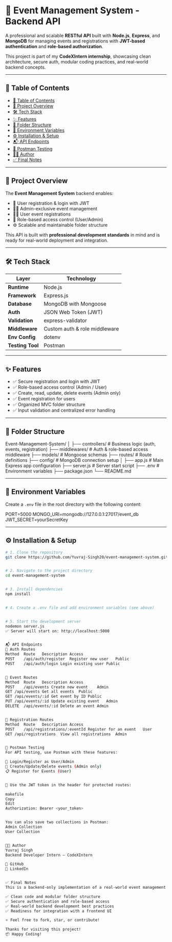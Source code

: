 # 🎯 Event Management System - Backend API

A professional and scalable **RESTful API** built with **Node.js**, **Express**, and **MongoDB** for managing events and registrations with **JWT-based authentication** and **role-based authorization**.

This project is part of my **CodeXIntern internship**, showcasing clean architecture, secure auth, modular coding practices, and real-world backend concepts.

---

## 📌 Table of Contents

- [📌 Table of Contents](#-table-of-contents)
- [🚀 Project Overview](#-project-overview)
- [🛠️ Tech Stack](#️-tech-stack)
- [✨ Features](#-features)
- [📁 Folder Structure](#-folder-structure)
- [🔐 Environment Variables](#-environment-variables)
- [⚙️ Installation & Setup](#️-installation--setup)
- [📬 API Endpoints](#-api-endpoints)
- [📮 Postman Testing](#-postman-testing)
- [👨‍💻 Author](#-author)
- [✅ Final Notes](#-final-notes)

---

## 🚀 Project Overview

The **Event Management System** backend enables:

- 👤 User registration & login with JWT  
- 🧑‍💼 Admin-exclusive event management  
- 🙋‍♂️ User event registrations  
- 📜 Role-based access control (User/Admin)  
- ⚙️ Scalable and maintainable folder structure  

This API is built with **professional development standards** in mind and is ready for real-world deployment and integration.

---

## 🛠️ Tech Stack

| Layer        | Technology              |
|--------------|--------------------------|
| **Runtime**  | Node.js                  |
| **Framework**| Express.js               |
| **Database** | MongoDB with Mongoose    |
| **Auth**     | JSON Web Token (JWT)     |
| **Validation**| express-validator       |
| **Middleware**| Custom auth & role middleware |
| **Env Config**| dotenv                  |
| **Testing Tool**| Postman               |

---

## ✨ Features

- ✅ Secure registration and login with JWT  
- ✅ Role-based access control (Admin / User)  
- ✅ Create, read, update, delete events (Admin only)  
- ✅ Event registration for users  
- ✅ Organized MVC folder structure  
- ✅ Input validation and centralized error handling  

---

## 📁 Folder Structure

Event-Management-System/
│
├── controllers/ # Business logic (auth, events, registration)
├── middlewares/ # Auth & role-based access middleware
├── models/ # Mongoose schemas
├── routes/ # Route definitions
├── config/ # MongoDB connection setup
│
├── app.js # Main Express app configuration
├── server.js # Server start script
├── .env # Environment variables
├── package.json
└── README.md

---

## 🔐 Environment Variables

Create a `.env` file in the root directory with the following content:

PORT=5000
MONGO_URI=mongodb://127.0.0.1:27017/event_db
JWT_SECRET=yourSecretKey


---

## ⚙️ Installation & Setup

```bash
# 1. Clone the repository
git clone https://github.com/Yuvraj-Singh20/event-management-system.git


# 2. Navigate to the project directory
cd event-management-system


# 3. Install dependencies
npm install


# 4. Create a .env file and add environment variables (see above)


# 5. Start the development server
nodemon server.js
✅ Server will start on: http://localhost:5000


📬 API Endpoints
🔐 Auth Routes
Method	Route	Description	Access
POST	/api/auth/register	Register new user	Public
POST	/api/auth/login	Login existing user	Public


📅 Event Routes
Method	Route	Description	Access
POST	/api/events	Create new event	Admin
GET	/api/events	Get all events	Public
GET	/api/events/:id	Get event by ID	Public
PUT	/api/events/:id	Update existing event	Admin
DELETE	/api/events/:id	Delete an event	Admin


📝 Registration Routes
Method	Route	Description	Access
POST	/api/registrations/:eventId	Register for an event	User
GET	/api/registrations	View all registrations	Admin


📮 Postman Testing
For API testing, use Postman with these features:

🔐 Login/Register as User/Admin
📅 Create/Update/Delete events (Admin only)
📋 Register for Events (User)


🔑 Use the JWT token in the header for protected routes:

makefile
Copy
Edit
Authorization: Bearer <your_token>


You can also save two collections in Postman:
Admin Collection
User Collection


👨‍💻 Author
Yuvraj Singh
Backend Developer Intern – CodeXIntern

🔗 GitHub
💼 LinkedIn


✅ Final Notes
This is a backend-only implementation of a real-world event management system built during my internship. It reflects:

✅ Clean code and modular folder structure
✅ Secure authentication and role-based access
✅ Real-world backend development best practices
✅ Readiness for integration with a frontend UI

⭐ Feel free to fork, star, or contribute!

Thanks for visiting this project!
📦 Happy Coding!